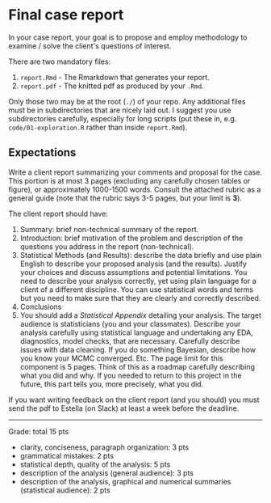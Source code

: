 # Final case report


In your case report, your goal is to propose and employ methodology to examine / solve the client's questions of interest. 

There are two mandatory files:
1. `report.Rmd` - The Rmarkdown that generates your report.
1. `report.pdf` - The knitted pdf as produced by your `.Rmd`.

Only those two may be at the root (`./`) of your repo. Any additional files must be in subdirectories that are nicely laid out. I suggest you use subdirectories carefully, especially for long scripts (put these in, e.g. `code/01-exploration.R` rather than inside `report.Rmd`).

## Expectations

Write a client report summarizing your comments and proposal for the case. This portion is at most 3 pages (excluding any carefully chosen tables or figure), or approximately 1000-1500 words. Consult the attached rubric as a general guide (note that the rubric says 3-5 pages, but your limit is **3**).

The client report should have:

1. Summary: brief non-technical summary of the report. 
1. Introduction: brief motivation of the problem and description of the questions you address in the report (non-technical).
1. Statistical Methods (and Results): describe the data briefly and use plain English to describe your proposed analysis (and the results). Justify your choices and discuss assumptions and potential limitations. You need to describe your analysis correctly, yet using plain language for a client of a different discipline. You can use statistical words and terms but you need to make sure that they are clearly and correctly described.  
1. Conclusions
1. You should add a *Statistical Appendix* detailing your analysis. The target audience is statisticians (you and your classmates). Describe your analysis carefully using statistical language and undertaking any EDA, diagnostics, model checks, that are necessary. Carefully describe issues with data cleaning. If you do something Bayesian, describe how you know your MCMC converged. Etc. The page limit for this component is 5 pages. Think of this as a roadmap carefully describing what you did and why. If you needed to return to this project in the future, this part tells you, more precisely, what you did. 

If you want writing feedback on the client report (and you should) you must send the pdf to Estella (on Slack) at least a week before the deadline. 

---

Grade: total 15 pts

- clarity, conciseness, paragraph organization: 3 pts
- grammatical mistakes: 2 pts
- statistical depth, quality of the analysis: 5 pts 
- description of the analysis (general audience): 3 pts 
- description of the analysis, graphical and numerical summaries (statistical audience): 2 pts

